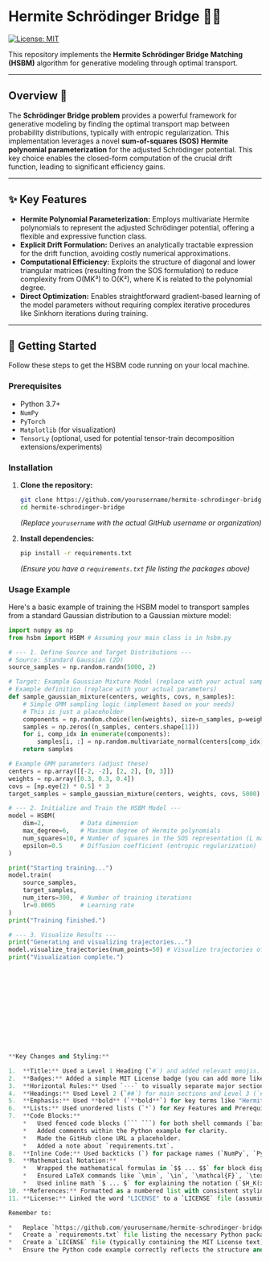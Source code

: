 # Hermite Schrödinger Bridge 🧠🌉

[![License: MIT](https://img.shields.io/badge/License-MIT-yellow.svg)](https://opensource.org/licenses/MIT)

This repository implements the **Hermite Schrödinger Bridge Matching (HSBM)** algorithm for generative modeling through optimal transport.

---

## Overview 📜

The **Schrödinger Bridge problem** provides a powerful framework for generative modeling by finding the optimal transport map between probability distributions, typically with entropic regularization. This implementation leverages a novel **sum-of-squares (SOS) Hermite polynomial parameterization** for the adjusted Schrödinger potential. This key choice enables the closed-form computation of the crucial drift function, leading to significant efficiency gains.

---

## ✨ Key Features

*   **Hermite Polynomial Parameterization:** Employs multivariate Hermite polynomials to represent the adjusted Schrödinger potential, offering a flexible and expressive function class.
*   **Explicit Drift Formulation:** Derives an analytically tractable expression for the drift function, avoiding costly numerical approximations.
*   **Computational Efficiency:** Exploits the structure of diagonal and lower triangular matrices (resulting from the SOS formulation) to reduce complexity from O(MK³) to O(K²), where K is related to the polynomial degree.
*   **Direct Optimization:** Enables straightforward gradient-based learning of the model parameters without requiring complex iterative procedures like Sinkhorn iterations during training.

---

## 🚀 Getting Started

Follow these steps to get the HSBM code running on your local machine.

### Prerequisites

*   Python 3.7+
*   `NumPy`
*   `PyTorch`
*   `Matplotlib` (for visualization)
*   `TensorLy` (optional, used for potential tensor-train decomposition extensions/experiments)

### Installation

1.  **Clone the repository:**
    ```bash
    git clone https://github.com/yourusername/hermite-schrodinger-bridge.git
    cd hermite-schrodinger-bridge
    ```
    *(Replace `yourusername` with the actual GitHub username or organization)*

2.  **Install dependencies:**
    ```bash
    pip install -r requirements.txt
    ```
    *(Ensure you have a `requirements.txt` file listing the packages above)*

### Usage Example

Here's a basic example of training the HSBM model to transport samples from a standard Gaussian distribution to a Gaussian mixture model:

```python
import numpy as np
from hsbm import HSBM # Assuming your main class is in hsbm.py

# --- 1. Define Source and Target Distributions ---
# Source: Standard Gaussian (2D)
source_samples = np.random.randn(5000, 2)

# Target: Example Gaussian Mixture Model (replace with your actual sampling)
# Example definition (replace with your actual parameters)
def sample_gaussian_mixture(centers, weights, covs, n_samples):
    # Simple GMM sampling logic (implement based on your needs)
    # This is just a placeholder
    components = np.random.choice(len(weights), size=n_samples, p=weights)
    samples = np.zeros((n_samples, centers.shape[1]))
    for i, comp_idx in enumerate(components):
        samples[i, :] = np.random.multivariate_normal(centers[comp_idx], covs[comp_idx])
    return samples

# Example GMM parameters (adjust these)
centers = np.array([[-2, -2], [2, 2], [0, 3]])
weights = np.array([0.3, 0.3, 0.4])
covs = [np.eye(2) * 0.5] * 3
target_samples = sample_gaussian_mixture(centers, weights, covs, 5000)

# --- 2. Initialize and Train the HSBM Model ---
model = HSBM(
    dim=2,          # Data dimension
    max_degree=6,   # Maximum degree of Hermite polynomials
    num_squares=10, # Number of squares in the SOS representation (L matrix columns)
    epsilon=0.5     # Diffusion coefficient (entropic regularization)
)

print("Starting training...")
model.train(
    source_samples,
    target_samples,
    num_iters=300,  # Number of training iterations
    lr=0.0005       # Learning rate
)
print("Training finished.")

# --- 3. Visualize Results ---
print("Generating and visualizing trajectories...")
model.visualize_trajectories(num_points=50) # Visualize trajectories of 50 points
print("Visualization complete.")













**Key Changes and Styling:**

1.  **Title:** Used a Level 1 Heading (`#`) and added relevant emojis.
2.  **Badges:** Added a simple MIT License badge (you can add more like build status, PyPI version, etc., if applicable).
3.  **Horizontal Rules:** Used `---` to visually separate major sections.
4.  **Headings:** Used Level 2 (`##`) for main sections and Level 3 (`###`) for subsections within "Getting Started". Added emojis to section headers for visual appeal.
5.  **Emphasis:** Used **bold** (`**bold**`) for key terms like "Hermite Schrödinger Bridge Matching", "Schrödinger Bridge problem", "sum-of-squares (SOS)", etc.
6.  **Lists:** Used unordered lists (`*`) for Key Features and Prerequisites.
7.  **Code Blocks:**
    *   Used fenced code blocks (``` ```) for both shell commands (`bash`) and Python code (`python`).
    *   Added comments within the Python example for clarity.
    *   Made the GitHub clone URL a placeholder.
    *   Added a note about `requirements.txt`.
8.  **Inline Code:** Used backticks (`) for package names (`NumPy`, `PyTorch`), file names (`requirements.txt`, `LICENSE`), variables (`v_\theta(x)`), and commands (`git clone`).
9.  **Mathematical Notation:**
    *   Wrapped the mathematical formulas in `$$ ... $$` for block display.
    *   Ensured LaTeX commands like `\min`, `\in`, `\mathcal{F}`, `\text{KL}`, `\|`, `\epsilon`, `^T`, `|x|^2/2` are preserved for rendering by Markdown processors that support MathJax or KaTeX.
    *   Used inline math `$ ... $` for explaining the notation (`$H_K(x)$`, `$Q = LL^T$`, etc.).
10. **References:** Formatted as a numbered list with consistent styling (bold title, italic publication venue).
11. **License:** Linked the word "LICENSE" to a `LICENSE` file (assuming one exists in the root of the repository).

Remember to:

*   Replace `https://github.com/yourusername/hermite-schrodinger-bridge.git` with the actual URL.
*   Create a `requirements.txt` file listing the necessary Python packages.
*   Create a `LICENSE` file (typically containing the MIT License text).
*   Ensure the Python code example correctly reflects the structure and usage of your `hsbm` module.
